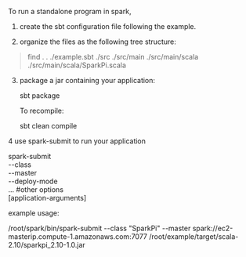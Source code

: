 To run a standalone program in spark,

1. create the sbt configuration file following the example.

2. organize the files as the following tree structure:

> find .
.
./example.sbt
./src
./src/main
./src/main/scala
./src/main/scala/SparkPi.scala

3. package a jar containing your application:

    sbt package
    
   To recompile: 
   
    sbt clean compile 

4 use spark-submit to run your application

  spark-submit \
--class <main-class> \
--master <master-url> \
--deploy-mode <deploy-mode> \
... #other options
<application-jar> \
[application-arguments]

example usage:

/root/spark/bin/spark-submit --class "SparkPi" --master spark://ec2-masterip.compute-1.amazonaws.com:7077 /root/example/target/scala-2.10/sparkpi_2.10-1.0.jar
